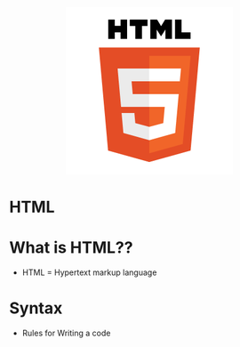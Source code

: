 <div style="text-align:center">
    <img src="https://github.com/tedy-art/HTML/blob/main/Examples/pngegg.png" />
</div>

# **HTML**

# What is HTML??
- HTML = Hypertext markup language

# Syntax
- Rules for Writing a code 